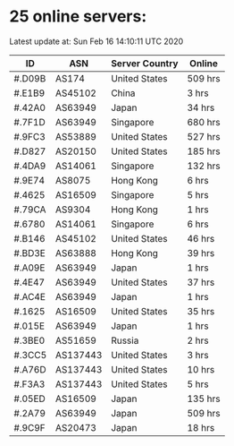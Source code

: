 # 25 online servers:

Latest update at: Sun Feb 16 14:10:11 UTC 2020

| ID | ASN | Server Country | Online |
| -- | --- | -------------- | ------ |
| #.D09B | AS174 | United States | 509 hrs |
| #.E1B9 | AS45102 | China | 3 hrs |
| #.42A0 | AS63949 | Japan | 34 hrs |
| #.7F1D | AS63949 | Singapore | 680 hrs |
| #.9FC3 | AS53889 | United States | 527 hrs |
| #.D827 | AS20150 | United States | 185 hrs |
| #.4DA9 | AS14061 | Singapore | 132 hrs |
| #.9E74 | AS8075 | Hong Kong | 6 hrs |
| #.4625 | AS16509 | Singapore | 5 hrs |
| #.79CA | AS9304 | Hong Kong | 1 hrs |
| #.6780 | AS14061 | Singapore | 6 hrs |
| #.B146 | AS45102 | United States | 46 hrs |
| #.BD3E | AS63888 | Hong Kong | 39 hrs |
| #.A09E | AS63949 | Japan | 1 hrs |
| #.4E47 | AS63949 | United States | 37 hrs |
| #.AC4E | AS63949 | Japan | 1 hrs |
| #.1625 | AS16509 | United States | 35 hrs |
| #.015E | AS63949 | Japan | 1 hrs |
| #.3BE0 | AS51659 | Russia | 2 hrs |
| #.3CC5 | AS137443 | United States | 3 hrs |
| #.A76D | AS137443 | United States | 10 hrs |
| #.F3A3 | AS137443 | United States | 5 hrs |
| #.05ED | AS16509 | Japan | 135 hrs |
| #.2A79 | AS63949 | Japan | 509 hrs |
| #.9C9F | AS20473 | Japan | 18 hrs |

